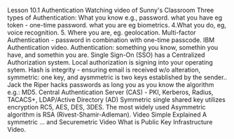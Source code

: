Lesson 10.1 Authentication Watching video of Sunny's Classroom 
Three types of Authentication: What you know e.g., password. what you have eg token - one-time password. what you are eg biometrics. 4.What you do, eg, voice recognition. 5. Where you are, eg. geolocation.
Multi-factor Authentication - password in combination with one-time passcode. IBM Authentication video. Authentication: something you know, somethin you have, and somethin you are.
Single Sign-On (SSO) has a Centralized Authorization system.
Local authorization is signing into your operating sytem. Hash is integrity - ensuring email is received w/o alteration, symmetric: one key, and aysmmetric is two keys established by the sender..
Jack the Riper hacks passwords as long you as you know the algorithm e.g.: MD5.
Central Authentication Server (CAS) - PKI, Kerberos, Radius, TACACS+, LDAP/Active Directory (AD)
Symmetric single shared key utilizes encryption RC5, AES, DES, 3DES.
The most widely used Asymmetric algorithm is RSA (Rivest-Shamir-Adleman).
Video Simple Explained A symmetric ... and Securemetric Video What is Public Key Infrastructure Video.
